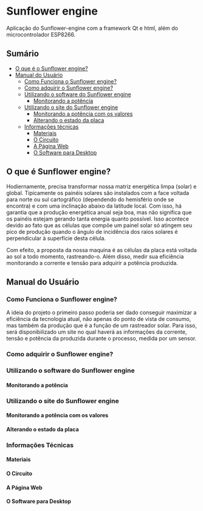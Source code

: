 # Sunflower engine
Aplicação do Sunflower-engine com a framework Qt e html, além do microcontrolador ESP8266.
## Sumário
* [O que é o Sunflower engine?](https://github.com/scarletalex/sunflower-engine/blob/master/README.md#o-que-%C3%A9-sunflower-engine)
* [Manual do Usuário](https://github.com/scarletalex/sunflower-engine/blob/master/README.md#manual-do-usu%C3%A1rio)
  * [Como Funciona o Sunflower engine?](https://github.com/scarletalex/sunflower-engine/blob/master/README.md#como-funciona-o-sunflower-engine)
  * [Como adquirir o Sunflower engine?](https://github.com/scarletalex/Girassol/blob/master/README.md#como-adquirir-o-girassol)
  * [Utilizando o software do Sunflower engine](https://github.com/scarletalex/Girassol/blob/master/README.md#utilizando-o-software-do-girassol)
    * [Monitorando a potência](https://github.com/scarletalex/sunflower-engine/blob/master/README.md#monitorando-a-pot%C3%AAncia)
  * [Utilizando o site do Sunflower engine](https://github.com/scarletalex/sunflower-engine/blob/master/README.md#utilizando-o-site-do-sunflower-engine)
    * [Monitorando a potência com os valores](https://github.com/scarletalex/sunflower-engine/blob/master/README.md#monitorando-a-pot%C3%AAncia-com-os-valores)
    * [Alterando o estado da placa](https://github.com/scarletalex/sunflower-engine/blob/master/README.md#alterando-o-estado-da-placa)
  * [Informações técnicas](https://github.com/scarletalex/sunflower-engine/blob/master/README.md#informa%C3%A7%C3%B5es-t%C3%A9cnicas)
    * [Materiais](https://github.com/scarletalex/sunflower-engine/blob/master/README.md#materiais)
    * [O Circuito](https://github.com/scarletalex/sunflower-engine/blob/master/README.md#o-circuito)
    * [A Página Web](https://github.com/scarletalex/sunflower-engine/blob/master/README.md#a-p%C3%A1gina-web)
    * [O Software para Desktop](https://github.com/scarletalex/sunflower-engine/blob/master/README.md#o-software-para-desktop)
    
## O que é Sunflower engine?

Hodiernamente, precisa transformar nossa matriz energética limpa (solar) e global. Tipicamente os painéis solares são instalados com a face voltada para norte ou sul cartográfico (dependendo do hemisfério onde se encontra) e com uma inclinação abaixo da latitude local. Com isso, há garantia que a produção energética anual seja boa, mas não significa que os painéis estejam gerando tanta energia quanto possível. Isso acontece devido ao fato que as células que compõe um painel solar só atingem seu pico de produção quando o ângulo de incidência dos raios solares é perpendicular à superfície desta célula. 

Com efeito, a proposta da nossa maquina é as células da placa está voltada ao sol a todo momento, rastreando-o. Além disso, medir sua eficiência monitorando a corrente e tensão para adquirir a potência produzida.

## Manual do Usuário

### Como Funciona o Sunflower engine?

A ideia do projeto o primeiro passo poderia ser dado conseguir maximizar a eficiência da tecnologia atual, não apenas do ponto de vista de consumo, mas também da produção que é a função de um rastreador solar. 
Para isso, será disponibilizado um site no qual haverá as informações da corrente, tensão e potência da produzida durante o processo, medida por um sensor. 

### Como adquirir o Sunflower engine?

### Utilizando o software do Sunflower engine

#### Monitorando a potência

### Utilizando o site do Sunflower engine

#### Monitorando a potência com os valores

#### Alterando o estado da placa

### Informações Técnicas

#### Materiais

#### O Circuito

#### A Página Web

#### O Software para Desktop

